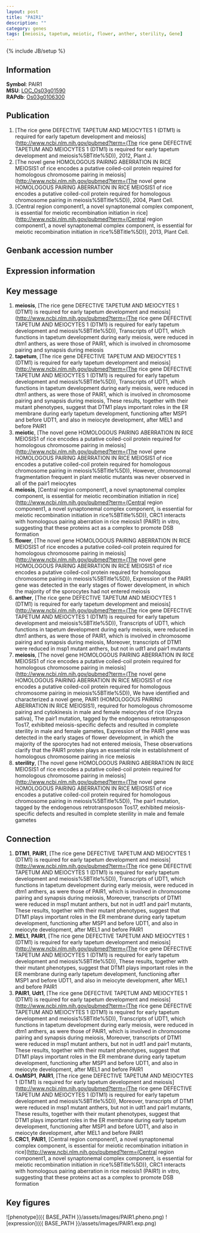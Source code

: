 ```yaml
---
layout: post
title: "PAIR1"
description: ""
category: genes
tags: [meiosis, tapetum, meiotic, flower, anther, sterility, Gene]
---
```

{% include JB/setup %}

## Information
__Symbol__: PAIR1  
__MSU__: [LOC_Os03g01590](http://rice.plantbiology.msu.edu/cgi-bin/ORF_infopage.cgi?orf=LOC_Os03g01590)  
__RAPdb__: [Os03g0106300](http://rapdb.dna.affrc.go.jp/viewer/gbrowse_details/irgsp1?name=Os03g0106300)  

## Publication
1. [The rice gene DEFECTIVE TAPETUM AND MEIOCYTES 1 (DTM1) is required for early tapetum development and meiosis](http://www.ncbi.nlm.nih.gov/pubmed?term=(The rice gene DEFECTIVE TAPETUM AND MEIOCYTES 1 (DTM1) is required for early tapetum development and meiosis%5BTitle%5D)), 2012, Plant J.
2. [The novel gene HOMOLOGOUS PAIRING ABERRATION IN RICE MEIOSIS1 of rice encodes a putative coiled-coil protein required for homologous chromosome pairing in meiosis](http://www.ncbi.nlm.nih.gov/pubmed?term=(The novel gene HOMOLOGOUS PAIRING ABERRATION IN RICE MEIOSIS1 of rice encodes a putative coiled-coil protein required for homologous chromosome pairing in meiosis%5BTitle%5D)), 2004, Plant Cell.
3. [Central region component1, a novel synaptonemal complex component, is essential for meiotic recombination initiation in rice](http://www.ncbi.nlm.nih.gov/pubmed?term=(Central region component1, a novel synaptonemal complex component, is essential for meiotic recombination initiation in rice%5BTitle%5D)), 2013, Plant Cell.

## Genbank accession number

## Expression information

## Key message
1. __meiosis__, [The rice gene DEFECTIVE TAPETUM AND MEIOCYTES 1 (DTM1) is required for early tapetum development and meiosis](http://www.ncbi.nlm.nih.gov/pubmed?term=(The rice gene DEFECTIVE TAPETUM AND MEIOCYTES 1 (DTM1) is required for early tapetum development and meiosis%5BTitle%5D)),  Transcripts of UDT1, which functions in tapetum development during early meiosis, were reduced in dtm1 anthers, as were those of PAIR1, which is involved in chromosome pairing and synapsis during meiosis
2. __tapetum__, [The rice gene DEFECTIVE TAPETUM AND MEIOCYTES 1 (DTM1) is required for early tapetum development and meiosis](http://www.ncbi.nlm.nih.gov/pubmed?term=(The rice gene DEFECTIVE TAPETUM AND MEIOCYTES 1 (DTM1) is required for early tapetum development and meiosis%5BTitle%5D)),  Transcripts of UDT1, which functions in tapetum development during early meiosis, were reduced in dtm1 anthers, as were those of PAIR1, which is involved in chromosome pairing and synapsis during meiosis, These results, together with their mutant phenotypes, suggest that DTM1 plays important roles in the ER membrane during early tapetum development, functioning after MSP1 and before UDT1, and also in meiocyte development, after MEL1 and before PAIR1
3. __meiotic__, [The novel gene HOMOLOGOUS PAIRING ABERRATION IN RICE MEIOSIS1 of rice encodes a putative coiled-coil protein required for homologous chromosome pairing in meiosis](http://www.ncbi.nlm.nih.gov/pubmed?term=(The novel gene HOMOLOGOUS PAIRING ABERRATION IN RICE MEIOSIS1 of rice encodes a putative coiled-coil protein required for homologous chromosome pairing in meiosis%5BTitle%5D)),  However, chromosomal fragmentation frequent in plant meiotic mutants was never observed in all of the pair1 meiocytes
4. __meiosis__, [Central region component1, a novel synaptonemal complex component, is essential for meiotic recombination initiation in rice](http://www.ncbi.nlm.nih.gov/pubmed?term=(Central region component1, a novel synaptonemal complex component, is essential for meiotic recombination initiation in rice%5BTitle%5D)),  CRC1 interacts with homologous pairing aberration in rice meiosis1 (PAIR1) in vitro, suggesting that these proteins act as a complex to promote DSB formation
5. __flower__, [The novel gene HOMOLOGOUS PAIRING ABERRATION IN RICE MEIOSIS1 of rice encodes a putative coiled-coil protein required for homologous chromosome pairing in meiosis](http://www.ncbi.nlm.nih.gov/pubmed?term=(The novel gene HOMOLOGOUS PAIRING ABERRATION IN RICE MEIOSIS1 of rice encodes a putative coiled-coil protein required for homologous chromosome pairing in meiosis%5BTitle%5D)),  Expression of the PAIR1 gene was detected in the early stages of flower development, in which the majority of the sporocytes had not entered meiosis
6. __anther__, [The rice gene DEFECTIVE TAPETUM AND MEIOCYTES 1 (DTM1) is required for early tapetum development and meiosis](http://www.ncbi.nlm.nih.gov/pubmed?term=(The rice gene DEFECTIVE TAPETUM AND MEIOCYTES 1 (DTM1) is required for early tapetum development and meiosis%5BTitle%5D)),  Transcripts of UDT1, which functions in tapetum development during early meiosis, were reduced in dtm1 anthers, as were those of PAIR1, which is involved in chromosome pairing and synapsis during meiosis, Moreover, transcripts of DTM1 were reduced in msp1 mutant anthers, but not in udt1 and pair1 mutants
7. __meiosis__, [The novel gene HOMOLOGOUS PAIRING ABERRATION IN RICE MEIOSIS1 of rice encodes a putative coiled-coil protein required for homologous chromosome pairing in meiosis](http://www.ncbi.nlm.nih.gov/pubmed?term=(The novel gene HOMOLOGOUS PAIRING ABERRATION IN RICE MEIOSIS1 of rice encodes a putative coiled-coil protein required for homologous chromosome pairing in meiosis%5BTitle%5D)), We have identified and characterized a novel gene, PAIR1 (HOMOLOGOUS PAIRING ABERRATION IN RICE MEIOSIS1), required for homologous chromosome pairing and cytokinesis in male and female meiocytes of rice (Oryza sativa), The pair1 mutation, tagged by the endogenous retrotransposon Tos17, exhibited meiosis-specific defects and resulted in complete sterility in male and female gametes, Expression of the PAIR1 gene was detected in the early stages of flower development, in which the majority of the sporocytes had not entered meiosis, These observations clarify that the PAIR1 protein plays an essential role in establishment of homologous chromosome pairing in rice meiosis
8. __sterility__, [The novel gene HOMOLOGOUS PAIRING ABERRATION IN RICE MEIOSIS1 of rice encodes a putative coiled-coil protein required for homologous chromosome pairing in meiosis](http://www.ncbi.nlm.nih.gov/pubmed?term=(The novel gene HOMOLOGOUS PAIRING ABERRATION IN RICE MEIOSIS1 of rice encodes a putative coiled-coil protein required for homologous chromosome pairing in meiosis%5BTitle%5D)),  The pair1 mutation, tagged by the endogenous retrotransposon Tos17, exhibited meiosis-specific defects and resulted in complete sterility in male and female gametes

## Connection
1. __DTM1__, __PAIR1__, [The rice gene DEFECTIVE TAPETUM AND MEIOCYTES 1 (DTM1) is required for early tapetum development and meiosis](http://www.ncbi.nlm.nih.gov/pubmed?term=(The rice gene DEFECTIVE TAPETUM AND MEIOCYTES 1 (DTM1) is required for early tapetum development and meiosis%5BTitle%5D)),  Transcripts of UDT1, which functions in tapetum development during early meiosis, were reduced in dtm1 anthers, as were those of PAIR1, which is involved in chromosome pairing and synapsis during meiosis, Moreover, transcripts of DTM1 were reduced in msp1 mutant anthers, but not in udt1 and pair1 mutants, These results, together with their mutant phenotypes, suggest that DTM1 plays important roles in the ER membrane during early tapetum development, functioning after MSP1 and before UDT1, and also in meiocyte development, after MEL1 and before PAIR1
2. __MEL1__, __PAIR1__, [The rice gene DEFECTIVE TAPETUM AND MEIOCYTES 1 (DTM1) is required for early tapetum development and meiosis](http://www.ncbi.nlm.nih.gov/pubmed?term=(The rice gene DEFECTIVE TAPETUM AND MEIOCYTES 1 (DTM1) is required for early tapetum development and meiosis%5BTitle%5D)),  These results, together with their mutant phenotypes, suggest that DTM1 plays important roles in the ER membrane during early tapetum development, functioning after MSP1 and before UDT1, and also in meiocyte development, after MEL1 and before PAIR1
3. __PAIR1__, __Udt1__, [The rice gene DEFECTIVE TAPETUM AND MEIOCYTES 1 (DTM1) is required for early tapetum development and meiosis](http://www.ncbi.nlm.nih.gov/pubmed?term=(The rice gene DEFECTIVE TAPETUM AND MEIOCYTES 1 (DTM1) is required for early tapetum development and meiosis%5BTitle%5D)),  Transcripts of UDT1, which functions in tapetum development during early meiosis, were reduced in dtm1 anthers, as were those of PAIR1, which is involved in chromosome pairing and synapsis during meiosis, Moreover, transcripts of DTM1 were reduced in msp1 mutant anthers, but not in udt1 and pair1 mutants, These results, together with their mutant phenotypes, suggest that DTM1 plays important roles in the ER membrane during early tapetum development, functioning after MSP1 and before UDT1, and also in meiocyte development, after MEL1 and before PAIR1
4. __OsMSP1__, __PAIR1__, [The rice gene DEFECTIVE TAPETUM AND MEIOCYTES 1 (DTM1) is required for early tapetum development and meiosis](http://www.ncbi.nlm.nih.gov/pubmed?term=(The rice gene DEFECTIVE TAPETUM AND MEIOCYTES 1 (DTM1) is required for early tapetum development and meiosis%5BTitle%5D)),  Moreover, transcripts of DTM1 were reduced in msp1 mutant anthers, but not in udt1 and pair1 mutants, These results, together with their mutant phenotypes, suggest that DTM1 plays important roles in the ER membrane during early tapetum development, functioning after MSP1 and before UDT1, and also in meiocyte development, after MEL1 and before PAIR1
5. __CRC1__, __PAIR1__, [Central region component1, a novel synaptonemal complex component, is essential for meiotic recombination initiation in rice](http://www.ncbi.nlm.nih.gov/pubmed?term=(Central region component1, a novel synaptonemal complex component, is essential for meiotic recombination initiation in rice%5BTitle%5D)),  CRC1 interacts with homologous pairing aberration in rice meiosis1 (PAIR1) in vitro, suggesting that these proteins act as a complex to promote DSB formation

## Key figures
![phenotype]({{ BASE_PATH }}/assets/images/PAIR1.pheno.png)
![expression]({{ BASE_PATH }}/assets/images/PAIR1.exp.png)


